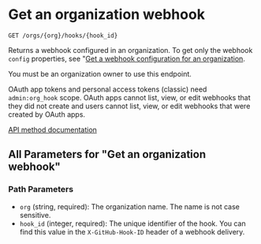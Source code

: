 # Get an organization webhook

`GET /orgs/{org}/hooks/{hook_id}`

Returns a webhook configured in an organization. To get only the webhook
`config` properties, see "[Get a webhook configuration for an organization](/rest/orgs/webhooks#get-a-webhook-configuration-for-an-organization).

You must be an organization owner to use this endpoint.

OAuth app tokens and personal access tokens (classic) need `admin:org_hook` scope. OAuth apps cannot list, view, or edit
webhooks that they did not create and users cannot list, view, or edit webhooks that were created by OAuth apps.

[API method documentation](https://docs.github.com/rest/orgs/webhooks#get-an-organization-webhook)

## All Parameters for "Get an organization webhook"

### Path Parameters

- `org` (string, required): The organization name. The name is not case sensitive.
- `hook_id` (integer, required): The unique identifier of the hook. You can find this value in the `X-GitHub-Hook-ID` header of a webhook delivery.